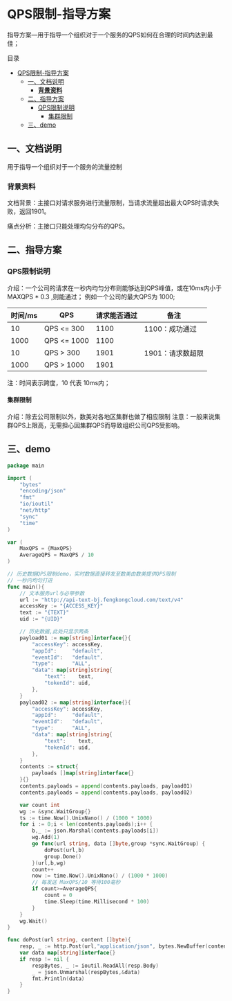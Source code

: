 # QPS限制-指导方案

指导方案—用于指导一个组织对于一个服务的QPS如何在合理的时间内达到最佳；

目录

- [QPS限制-指导方案](#qps限制-指导方案)
	- [一、文档说明](#一文档说明)
		- [**背景资料**](#背景资料)
	- [二、指导方案](#二指导方案)
		- [QPS限制说明](#qps限制说明)
			- [集群限制](#集群限制)
	- [三、demo](#三demo)

## 一、文档说明

用于指导一个组织对于一个服务的流量控制

### **背景资料**

文档背景：主接口对请求服务进行流量限制，当请求流量超出最大QPS时请求失败，返回1901。

痛点分析：主接口只能处理均匀分布的QPS。

## 二、指导方案

### QPS限制说明

介绍：一个公司的请求在一秒内均匀分布则能够达到QPS峰值，或在10ms内小于 MAXQPS * 0.3 ,则能通过；
例如一个公司的最大QPS为 1000;

| 时间/ms | QPS         | 请求能否通过 | 备注             |
| ------- | ----------- | ------------ | ---------------- |
| 10      | QPS <= 300  | 1100         | 1100：成功通过   |
| 1000    | QPS <= 1000 | 1100         |                  |
| 10      | QPS > 300   | 1901         | 1901：请求数超限 |
| 1000    | QPS > 1000  | 1901         |                  |

注：时间表示跨度，10 代表 10ms内；

#### 集群限制

介绍：除去公司限制以外，数美对各地区集群也做了相应限制
注意：一般来说集群QPS上限高，无需担心因集群QPS而导致组织公司QPS受影响。

##  三、demo

```go
package main

import (
	"bytes"
	"encoding/json"
	"fmt"
	"io/ioutil"
	"net/http"
	"sync"
	"time"
)

var (
	MaxQPS = {MaxQPS}
	AverageQPS = MaxQPS / 10
)

// 历史数据QPS限制demo，实时数据直接转发至数美由数美提供QPS限制
// 一秒内均匀打进
func main(){
	// 文本服务url与必带参数
	url := "http://api-text-bj.fengkongcloud.com/text/v4"
	accessKey := "{ACCESS_KEY}"
	text := "{TEXT}"
	uid := "{UID}"

	// 历史数据,此处只显示两条
	payload01 := map[string]interface{}{
		"accessKey": accessKey,
		"appId":     "default",
		"eventId":   "default",
		"type":      "ALL",
		"data": map[string]string{
			"text":    text,
			"tokenId": uid,
		},
	}
	payload02 := map[string]interface{}{
		"accessKey": accessKey,
		"appId":     "default",
		"eventId":   "default",
		"type":      "ALL",
		"data": map[string]string{
			"text":    text,
			"tokenId": uid,
		},
	}
	contents := struct{
		payloads []map[string]interface{}
	}{}
	contents.payloads = append(contents.payloads, payload01)
	contents.payloads = append(contents.payloads, payload02)

	var count int
	wg := &sync.WaitGroup{}
	ts := time.Now().UnixNano() / (1000 * 1000)
	for i := 0;i < len(contents.payloads);i++ {
		b,_ := json.Marshal(contents.payloads[i])
		wg.Add(1)
		go func(url string, data []byte,group *sync.WaitGroup) {
			doPost(url,b)
			group.Done()
		}(url,b,wg)
		count++
		now := time.Now().UnixNano() / (1000 * 1000)
		// 每发送 MaxQPS/10 等待100毫秒
		if count>=AverageQPS{
            count = 0
			time.Sleep(time.Millisecond * 100)
		}
	}
	wg.Wait()
}

func doPost(url string, content []byte){
	resp, _ := http.Post(url,"application/json", bytes.NewBuffer(content))
	var data map[string]interface{}
	if resp != nil {
		respBytes, _ := ioutil.ReadAll(resp.Body)
		_ = json.Unmarshal(respBytes,&data)
		fmt.Println(data)
	}
}
```

